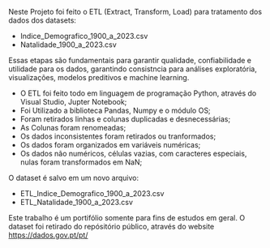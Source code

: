 Neste Projeto foi feito o ETL (Extract, Transform, Load) para tratamento dos dados dos datasets:
- Indice_Demografico_1900_a_2023.csv
- Natalidade_1900_a_2023.csv

Essas etapas são fundamentais para garantir qualidade, confiabilidade e utilidade para os dados, garantindo consistncia para análises exploratória, visualizações, modelos preditivos e machine learning. 
- O ETL foi feito todo em linguagem de programação Python, através do Visual Studio, Jupter Notebook;
- Foi Utilizado a biblioteca Pandas, Numpy e o módulo OS;
- Foram retirados linhas e colunas duplicadas e desnecessárias;
- As Colunas foram renomeadas;
- Os dados inconsistentes foram retirados ou tranformados;
- Os dados foram organizados em variáveis numéricas;
- Os dados não numéricos, células vazias, com caracteres especiais, nulas foram transformados em NaN;

O dataset é salvo em um novo arquivo:
- ETL_Indice_Demografico_1900_a_2023.csv
- ETL_Natalidade_1900_a_2023.csv

Este trabalho é um portifólio somente para fins de estudos em geral. 
O dataset foi retirado do repósitório público, através do website https://dados.gov.pt/pt/
